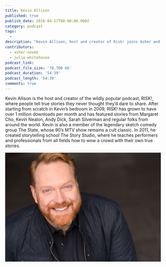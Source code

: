 ```yaml
---
title: Kevin Allison
published: true
publish_date: 2016-04-27T00:00:00.000Z
category: podcast
tags:
  -
description: "Kevin Allison, host and creator of Risk! joins Asher and Julia as our first guest.  They talk about the origins of Risk!, what it's like telling uncomfortable stories in front of people, and getting fingers stuck in holes."
contributors:
  - asher-novek
  - julia-whitehouse
podcast_link:
podcast_file_size: '78,700 kb'
podcast_duration: '54:39'
podcast_length: '54:39'
comments: true
---
```



Kevin Allison is the host and creator of the wildly popular podcast, RISK!, where people tell true stories they never thought they’d dare to share. After starting from scratch in Kevin’s bedroom in 2009, RISK! has grown to have over 1 million downloads per month and has featured stories from Margaret Cho, Kevin Nealon, Andy Dick, Sarah Silverman and regular folks from around the world. Kevin is also a member of the legendary sketch comedy group The State, whose 90’s MTV show remains a cult classic. In 2011, he created storytelling school The Story Studio, where he teaches performers and professionals from all fields how to wow a crowd with their own true stories.

![](/uploads/versions/img_0402&#40;for_web&#41;-copy---x----1716-1200x---.jpg)